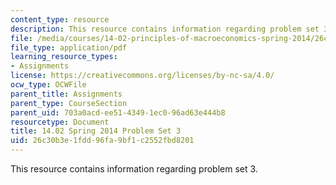```yaml
---
content_type: resource
description: This resource contains information regarding problem set 3.
file: /media/courses/14-02-principles-of-macroeconomics-spring-2014/26c30b3e1fdd96fa9bf1c2552fbd8201_MIT14_02S14_pset3.pdf
file_type: application/pdf
learning_resource_types:
- Assignments
license: https://creativecommons.org/licenses/by-nc-sa/4.0/
ocw_type: OCWFile
parent_title: Assignments
parent_type: CourseSection
parent_uid: 703a0acd-ee51-4349-1ec0-96ad63e444b8
resourcetype: Document
title: 14.02 Spring 2014 Problem Set 3
uid: 26c30b3e-1fdd-96fa-9bf1-c2552fbd8201
---
```

This resource contains information regarding problem set 3.
